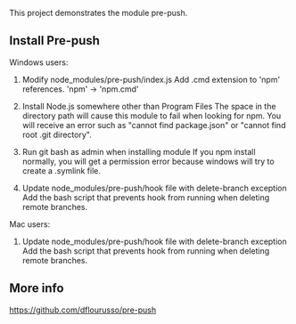 This project demonstrates the module pre-push.

## Install Pre-push

Windows users:
1) Modify node_modules/pre-push/index.js
Add .cmd extension to 'npm' references.
'npm' -> 'npm.cmd'

2) Install Node.js somewhere other than Program Files
The space in the directory path will cause this module to fail when looking for npm.
You will receive an error such as "cannot find package.json" or "cannot find root .git directory".

3) Run git bash as admin when installing module
If you npm install normally, you will get a permission error because windows will try to create a .symlink file.

4) Update node_modules/pre-push/hook file with delete-branch exception
Add the bash script that prevents hook from running when deleting remote branches.

Mac users:
1) Update node_modules/pre-push/hook file with delete-branch exception
Add the bash script that prevents hook from running when deleting remote branches.

## More info

https://github.com/dflourusso/pre-push
